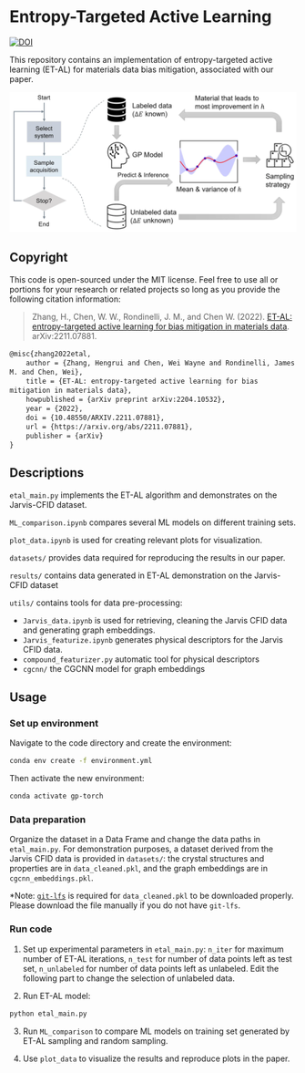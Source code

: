 # Entropy-Targeted Active Learning

[![DOI](https://zenodo.org/badge/521793176.svg)](https://zenodo.org/badge/latestdoi/521793176)

This repository contains an implementation of entropy-targeted active learning (ET-AL) for materials data bias mitigation, associated with our paper.

![ET-AL algorithm](./etal_algorithm.webp)

## Copyright
This code is open-sourced under the MIT license. Feel free to use all or portions for your research or related projects so long as you provide the following citation information:

> Zhang, H., Chen, W. W., Rondinelli, J. M., and Chen W. (2022). [ET-AL: entropy-targeted active learning for bias mitigation in materials data](https://arxiv.org/abs/2211.07881). arXiv:2211.07881.

```
@misc{zhang2022etal,
    author = {Zhang, Hengrui and Chen, Wei Wayne and Rondinelli, James M. and Chen, Wei},
    title = {ET-AL: entropy-targeted active learning for bias mitigation in materials data},
    howpublished = {arXiv preprint arXiv:2204.10532},
    year = {2022},
    doi = {10.48550/ARXIV.2211.07881},
    url = {https://arxiv.org/abs/2211.07881},
    publisher = {arXiv}
}
```


## Descriptions
`etal_main.py` implements the ET-AL algorithm and demonstrates on the Jarvis-CFID dataset.

`ML_comparison.ipynb` compares several ML models on different training sets.

`plot_data.ipynb` is used for creating relevant plots for visualization.

`datasets/` provides data required for reproducing the results in our paper.

`results/` contains data generated in ET-AL demonstration on the Jarvis-CFID dataset

`utils/` contains tools for data pre-processing:

- `Jarvis_data.ipynb` is used for retrieving, cleaning the Jarvis CFID data and generating graph embeddings.
- `Jarvis_featurize.ipynb` generates physical descriptors for the Jarvis CFID data.
- `compound_featurizer.py` automatic tool for physical descriptors
- `cgcnn/` the CGCNN model for graph embeddings

## Usage
### Set up environment

Navigate to the code directory and create the environment:

```bash
conda env create -f environment.yml
```

Then activate the new environment:

```bash
conda activate gp-torch
```

### Data preparation
Organize the dataset in a Data Frame and change the data paths in `etal_main.py`. For demonstration purposes, a dataset derived from the Jarvis CFID data is provided in `datasets/`: the crystal structures and properties are in `data_cleaned.pkl`, and the graph embeddings are in `cgcnn_embeddings.pkl`.

*Note: [`git-lfs`](https://git-lfs.com/) is required for `data_cleaned.pkl` to be downloaded properly. Please download the file manually if you do not have `git-lfs`.

### Run code

1. Set up experimental parameters in `etal_main.py`: `n_iter` for maximum number of ET-AL iterations, `n_test` for number of data points left as test set, `n_unlabeled` for number of data points left as unlabeled. Edit the following part to change the selection of unlabeled data.

2. Run ET-AL model:

  ```bash
  python etal_main.py
  ```

3. Run `ML_comparison` to compare ML models on training set generated by ET-AL sampling and random sampling.

4. Use `plot_data` to visualize the results and reproduce plots in the paper.

